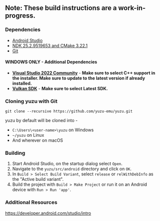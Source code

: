 ## Note: These build instructions are a work-in-progress.
### Dependencies
* [Android Studio](https://developer.android.com/studio)
* [NDK 25.2.9519653 and CMake 3.22.1](https://developer.android.com/studio/projects/install-ndk#default-version)
* [Git](https://git-scm.com/download)
#### WINDOWS ONLY - Additional Dependencies
  * **[Visual Studio 2022 Community](https://visualstudio.microsoft.com/downloads/)** - **Make sure to select C++ support in the installer. Make sure to update to the latest version if already installed.**
  * **[Vulkan SDK](https://vulkan.lunarg.com/sdk/home#windows)** - **Make sure to select Latest SDK.**
### Cloning yuzu with Git
```
git clone --recursive https://github.com/yuzu-emu/yuzu.git
```
yuzu by default will be cloned into -
* `C:\Users\<user-name>\yuzu` on Windows
* `~/yuzu` on Linux
* And wherever on macOS
### Building
1. Start Android Studio, on the startup dialog select `Open`.
2. Navigate to the `yuzu/src/android` directory and click on `OK`.
3. In `Build > Select Build Variant`, select `release` or `relWithDebInfo` as the "Active build variant".
4. Build the project with `Build > Make Project` or run it on an Android device with `Run > Run 'app'`.

### Additional Resources
https://developer.android.com/studio/intro

